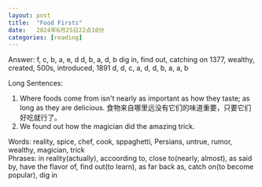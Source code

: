 ```yaml
---
layout: post
title:  "Food Firsts"
date:   2024年6月25日22点10分
categories: [reading]
---
```


Answer: 
f, c, b, a, e, d
d, b, a, d, b
dig in, find out, catching on
1377, wealthy, created, 500s, introduced, 1891
d, d, c, a, d, d, b, a, a, b

Long Sentences: 
1. Where foods come from isn't nearly as important as how they taste; as long as they are delicious. 食物来自哪里远没有它们的味道重要，只要它们好吃就行了。
2. We found out how the magician did the amazing trick.


Words: reality, spice, chef, cook, sppaghetti, Persians, untrue, rumor, wealthy, magician, trick  
Phrases: in reality(actually), accoording to, close to(nearly, almost), as said by, have the flavor of, find out(to learn), as far back as, catch on(to become popular), dig in